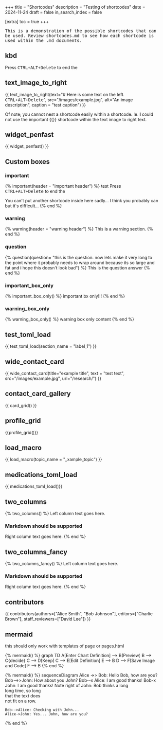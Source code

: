 +++
title = "Shortcodes"
description = "Testing of shortcodes"
date = 2024-11-24
draft = false
in_search_index = false

[extra]
toc = true
+++

<kbd><kbd><kbd>This is a demonstration of the possible shortcodes that can be used. Review shortcodes.md to see how each shortcode is used within the .md documents.</kbd></kbd></kbd>

## kbd

Press <kbd>CTRL+ALT+Delete</kbd> to end the

## text_image_to_right

{{ text_image_to_right(text="# Here is some text on the left.</br><kbd>CTRL+ALT+Delete</kbd>", src="/images/example.jpg", alt="An image description", caption = "test caption") }}

Of note; you cannot nest a shortcode easily within a shortcode. Ie. I could not use the important {{}} shortcode within the text image to right text.

## widget_penfast

{{ widget_penfast() }}

## Custom boxes

### important

{% important(header = "important header") %}
test
Press <kbd>CTRL+ALT+Delete</kbd> to end the

You can't put another shortcode inside here sadly...
I think you probably can but it's difficult...
{% end %}

### warning

{% warning(header = "warning header") %}
This is a warning section.
{% end %}

### question

{% question(question= "this is the question. now lets make it very long to the point where it probably needs to wrap around because its so large and fat and i hope this doesn't look bad") %}
This is the question answer
{% end %}

### important_box_only

{% important_box_only() %}
important bx only!!!
{% end %}

### warning_box_only

{% warning_box_only() %}
warning box only content
{% end %}

## test_toml_load

{{ test_toml_load(section_name = "label_1") }}

## wide_contact_card

{{ wide_contact_card(title="example title", text = "test text", src="/images/example.jpg", url="/research/") }}

## contact_card_gallery

{{ card_grid() }}

## profile_grid

{{profile_grid()}}

## load_macro

{{ load_macro(topic_name = "_xample_topic") }}

## medications_toml_load

{{ medications_toml_load()}}

## two_columns

{% two_columns() %}
Left column text goes here.

### Markdown should be supported

<!-- split -->

Right column text goes here.
{% end %}

## two_columns_fancy

{% two_columns_fancy() %}
Left column text goes here.

### Markdown should be supported

<!-- split -->

Right column text goes here.
{% end %}

## contributors

{{ contributors(authors=["Alice Smith", "Bob Johnson"], editors=["Charlie Brown"], staff_reviewers=["David Lee"]) }}

## mermaid

this should only work with templates of page or pages.html

{% mermaid() %}
graph TD
A[Enter Chart Definition] --> B(Preview)
B --> C{decide}
C --> D[Keep]
C --> E[Edit Definition]
E --> B
D --> F[Save Image and Code]
F --> B
{% end %}

{% mermaid() %}
sequenceDiagram
Alice ->> Bob: Hello Bob, how are you?
Bob-->>John: How about you John?
Bob--x Alice: I am good thanks!
Bob-x John: I am good thanks!
Note right of John: Bob thinks a long<br/>long time, so long<br/>that the text does<br/>not fit on a row.

    Bob-->Alice: Checking with John...
    Alice->John: Yes... John, how are you?

{% end %}
